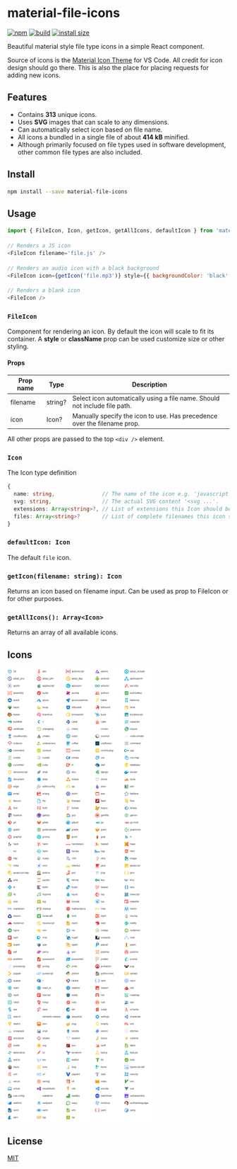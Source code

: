 # material-file-icons

[![npm](https://img.shields.io/npm/v/material-file-icons.svg?style=flat-square)](https://www.npmjs.org/package/material-file-icons)
[![build](https://github.com/simonnilsson/material-file-icons/workflows/ci/badge.svg)](https://github.com/simonnilsson/material-file-icons/actions?query=workflow%3Aci+branch%3Amain)
[![install size](https://packagephobia.com/badge?p=material-file-icons)](https://packagephobia.com/result?p=material-file-icons)

Beautiful material style file type icons in a simple React component.

Source of icons is the [Material Icon Theme](https://github.com/PKief/vscode-material-icon-theme) for VS Code. All credit for icon design should go there. This is also the place for placing requests for adding new icons.

## Features

- Contains **313** unique icons.
- Uses **SVG** images that can scale to any dimensions.
- Can automatically select icon based on file name.
- All icons a bundled in a single file of about **414 kB** minified.
- Although primarily focused on file types used in software development, other common file types are also included.

## Install

```sh
npm install --save material-file-icons
```

## Usage

```js
import { FileIcon, Icon, getIcon, getAllIcons, defaultIcon } from 'material-file-icons';

// Renders a JS icon
<FileIcon filename='file.js' />

// Renders an audio icon with a black background
<FileIcon icon={getIcon('file.mp3')} style={{ backgroundColor: 'black' }} />

// Renders a blank icon
<FileIcon />
```

### `FileIcon`
Component for rendering an icon. By default the icon will scale to fit its container. A **style** or **className** prop can be used customize size or other styling.

#### Props
|Prop name|Type|Description|
|---|---|---|
|filename|string?|Select icon automatically using a file name. Should not include file path.|
|icon|Icon?|Manually specify the icon to use. Has precedence over the filename prop.|

All other props are passed to the top `<div />` element.

### `Icon`
The Icon type definition
```ts
{
  name: string,               // The name of the icon e.g. 'javascript'.
  svg: string,                // The actual SVG content '<svg ...'.
  extensions: Array<string>?, // List of extensions this Icon should be applied to.
  files: Array<string>?       // List of complete filenames this icon should be applied to.
}
```

### `defaultIcon: Icon`
The default `file` icon.

### `getIcon(filename: string): Icon`
Returns an icon based on filename input. Can be used as prop to FileIcon or for other purposes.

### `getAllIcons(): Array<Icon>`
Returns an array of all available icons.



## Icons

![](preview.png)

## License

[MIT](LICENSE)